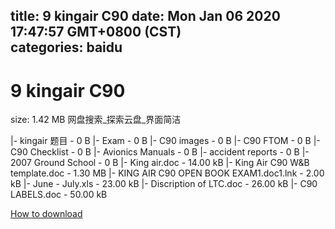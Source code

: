 
title: 9 kingair C90
date: Mon Jan 06 2020 17:47:57 GMT+0800 (CST)    
categories: baidu
---

# 9 kingair C90
size: 1.42 MB
 网盘搜索_探索云盘_界面简洁
 
|- kingair 题目 - 0 B
|- Exam - 0 B
|- C90 images - 0 B
|- C90 FTOM - 0 B
|- C90 Checklist - 0 B
|- Avionics Manuals - 0 B
|- accident reports - 0 B
|- 2007 Ground School - 0 B
|- King air.doc - 14.00 kB
|- King Air C90 W&B template.doc - 1.30 MB
|- KING AIR C90 OPEN BOOK EXAM1.doc1.lnk - 2.00 kB
|- June - July.xls - 23.00 kB
|- Discription of LTC.doc - 26.00 kB
|- C90 LABELS.doc - 50.00 kB

[How to download](https://bpcam.bemobtrk.com/go/2ceec3aa-1ca2-46d6-b9ff-aaa5c184517c?jno=2391)